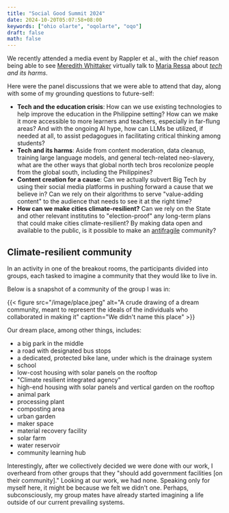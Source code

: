 ```yaml
---
title: "Social Good Summit 2024"
date: 2024-10-20T05:07:58+08:00
keywords: ["ohio olarte", "oqolarte", "oqo"]
draft: false
math: false
---
```


We recently attended a media event by Rappler et al., with the chief
reason being able to see [Meredith Whittaker](https://mastodon.world/@Mer__edith) virtually talk to [Maria Ressa](https://www.rappler.com/author/maria-a-ressa/) about *[tech](/technology) and
its harms*.

Here were the panel discussions that we were able to attend that day,
along with some of my grounding questions to future-self:

- **Tech and the education crisis**: How can we use existing
  technologies to help improve the education in the Philippine setting?
  How can we make it more accessible to more learners and teachers,
  especially in far-flung areas? And with the ongoing AI hype, how can
  LLMs be utilized, if needed at all, to assist pedagogues in
  facilitating critical thinking among students?
- **Tech and its harms**: Aside from content moderation, data cleanup,
  training large language models, and general tech-related neo-slavery, what
  are the other ways that global north tech bros recolonize people from
  the global south, including the Philippines?
- **Content creation for a cause**: Can we actually subvert Big Tech by
  using their social media platforms in pushing forward a cause that we
  believe in? Can we rely on their algorithms to serve "value-adding
  content" to the audience that needs to see it at the right time?
- **How can we make cities climate-resilient?** Can we rely on the State
  and other relevant institutins to "election-proof" any long-term plans
  that could make cities climate-resilient? By making data open and
  available to the public, is it possible to make an [antifragile](/antifragile)
  community?

## Climate-resilient community

In an activity in one of the breakout rooms, the participants divided
into groups, each tasked to imagine a community that they would like to
live in.

Below is a snapshot of a community of the group I was in:


{{< figure src="/image/place.jpeg" alt="A crude drawing of a dream community, meant to represent the ideals of the individuals who collaborated in making it" caption="We didn't name this place" >}}

Our dream place, among other things, includes:
- a big park in the middle
- a road with designated bus stops
- a dedicated, protected bike lane, under which is the drainage system
- school
- low-cost housing with solar panels on the rooftop
- "Climate resilient integrated agency"
- high-end housing with solar panels and vertical garden on the rooftop
- animal park
- processing plant
- composting area
- urban garden
- maker space
- material recovery facility
- solar farm
- water reservoir
- community learning hub

Interestingly, after we collectively decided we were done with our work,
I overheard from other groups that they "should add government
facilities [on their community]." Looking at our work, we had none.
Speaking only for myself here, it might be because we felt we didn't
one. Perhaps, subconsciously, my group mates have already started
imagining a life outside of our current prevailing systems.
